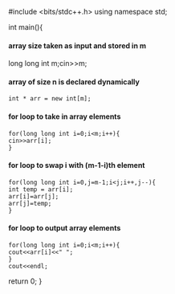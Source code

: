 #include <bits/stdc++.h>
using namespace std;

int main(){

#### array size taken as input and stored in m

long long int m;cin>>m;

#### array of size n is declared dynamically

    int * arr = new int[m];

#### for loop to take in array elements  

    for(long long int i=0;i<m;i++){
    cin>>arr[i];
    }

#### for loop to swap i with (m-1-i)th element

    for(long long int i=0,j=m-1;i<j;i++,j--){
    int temp = arr[i];
    arr[i]=arr[j];
    arr[j]=temp;
    }

#### for loop to output array elements

    for(long long int i=0;i<m;i++){
    cout<<arr[i]<<" ";
    }
    cout<<endl;

return 0;
}
